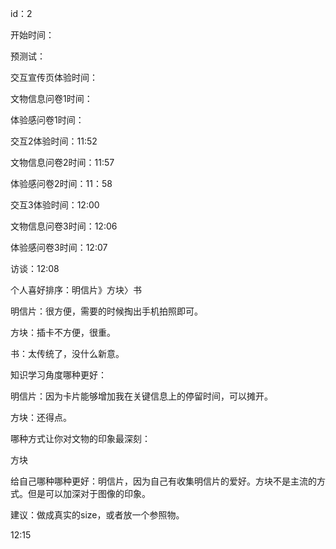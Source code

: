 id：2

开始时间：

预测试：

交互宣传页体验时间：

文物信息问卷1时间：

体验感问卷1时间：

交互2体验时间：11:52

文物信息问卷2时间：11:57

体验感问卷2时间：11：58

交互3体验时间：12:00

文物信息问卷3时间：12:06

体验感问卷3时间：12:07



访谈：12:08

个人喜好排序：明信片》方块〉书

明信片：很方便，需要的时候掏出手机拍照即可。

方块：插卡不方便，很重。

书：太传统了，没什么新意。

知识学习角度哪种更好：

明信片：因为卡片能够增加我在关键信息上的停留时间，可以摊开。

方块：还得点。

哪种方式让你对文物的印象最深刻：

方块

给自己哪种哪种更好：明信片，因为自己有收集明信片的爱好。方块不是主流的方式。但是可以加深对于图像的印象。

建议：做成真实的size，或者放一个参照物。

12:15